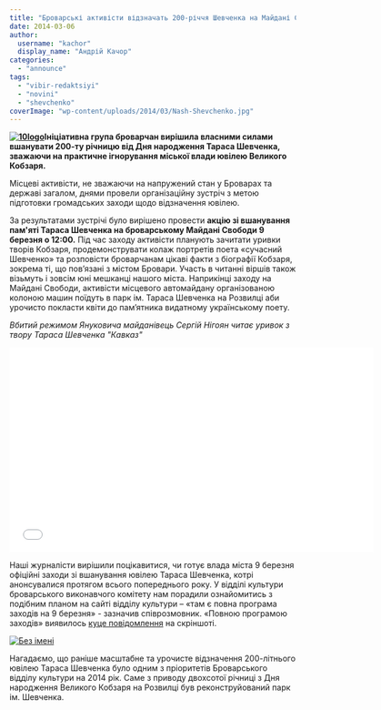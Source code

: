 ```yaml
---
title: "Броварські активісти відзначать 200-річчя Шевченка на Майдані Свободи"
date: 2014-03-06
author: 
  username: "kachor"
  display_name: "Андрій Качор"
categories: 
  - "announce"
tags: 
  - "vibir-redaktsiyi"
  - "novini"
  - "shevchenko"
coverImage: "wp-content/uploads/2014/03/Nash-Shevchenko.jpg"
---
```


**[![10logo](https://mpz.brovary.org/wp-content/uploads/2014/03/10logo.jpg)](https://mpz.brovary.org/wp-content/uploads/2014/03/10logo.jpg)Ініціативна група броварчан вирішила власними силами вшанувати 200-ту річницю від Дня народження Тараса Шевченка, зважаючи на практичне ігнорування міської влади ювілею Великого Кобзаря.**

Місцеві активісти, не зважаючи на напружений стан у Броварах та державі загалом, днями провели організаційну зустріч з метою підготовки громадських заходи щодо відзначення ювілею.

За результатами зустрічі було вирішено провести **акцію зі вшанування пам'яті Тараса Шевченка на броварському Майдані Свободи 9 березня о 12:00.** Під час заходу активісти планують зачитати уривки творів Кобзаря, продемонструвати колаж портретів поета «сучасний Шевченко» та розповісти броварчанам цікаві факти з біографії Кобзаря, зокрема ті, що пов’язані з містом Бровари. Участь в читанні віршів також візьмуть і зовсім юні мешканці нашого міста. Наприкінці заходу на Майдані Свободи, активісти місцевого автомайдану організованою колоною машин поїдуть в парк ім. Тараса Шевченка на Розвилці аби урочисто покласти квіти до пам’ятника видатному українському поету.

_Вбитий режимом Януковича майданівець Сергій Нігоян читає уривок з твору Тараса Шевченка "Кавказ"_

<iframe src="//www.youtube.com/embed/CyFqqstK7e0" height="360" width="640" allowfullscreen frameborder="0"></iframe>

Наші журналісти вирішили поцікавитися, чи готує влада міста 9 березня офіційні заходи зі вшанування ювілею Тараса Шевченка, котрі анонсувалися протягом всього попереднього року. У відділі культури броварського виконавчого комітету нам порадили ознайомитись з подібним планом на сайті відділу культури – «там є повна програма заходів на 9 березня» - зазначив співрозмовник. «Повною програмою заходів» виявилось [куце повідомлення](https://www.kulturabr.kiev.ua/content/urochistosti-z-nagodi-200-richchya-z-dnya-narodzhennya-tgshevchenka) на скріншоті.

[![Без імені](https://mpz.brovary.org/wp-content/uploads/2014/03/Bez-imeni.jpg)](https://mpz.brovary.org/wp-content/uploads/2014/03/Bez-imeni.jpg)

Нагадаємо, що раніше масштабне та урочисте відзначення 200-літнього ювілею Тараса Шевченка було одним з пріоритетів Броварського відділу культури на 2014 рік. Саме з приводу двохсотої річниці з Дня народження Великого Кобзаря на Розвилці був реконструйований парк ім. Шевченка.
